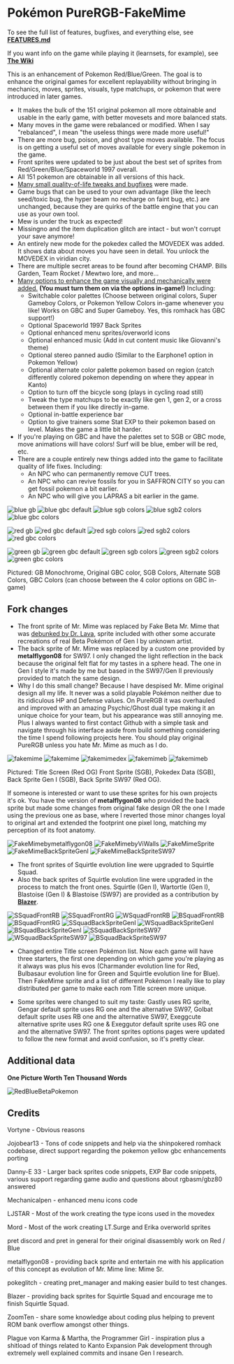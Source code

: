 # Pokémon PureRGB-FakeMime

To see the full list of features, bugfixes, and everything else, see [**FEATURES.md**](FEATURES.md)

If you want info on the game while playing it (learnsets, for example), see [**The Wiki**](https://github.com/Vortyne/pureRGB/wiki)

This is an enhancement of Pokemon Red/Blue/Green. The goal is to enhance the original games for excellent replayability without bringing in mechanics, moves, sprites, visuals, type matchups, or pokemon that were introduced in later games. 
- It makes the bulk of the 151 original pokemon all more obtainable and usable in the early game, with better movesets and more balanced stats. 
- Many moves in the game were rebalanced or modified. When I say "rebalanced", I mean "the useless things were made more useful!" 
- There are more bug, poison, and ghost type moves available. The focus is on getting a useful set of moves available for every single pokemon in the game. 
- Front sprites were updated to be just about the best set of sprites from Red/Green/Blue/Spaceworld 1997 overall.
- All 151 pokemon are obtainable in all versions of this hack. 
- [Many small quality-of-life tweaks and bugfixes](https://github.com/Vortyne/pureRGB/blob/master/FEATURES.md#quality-of-life-enhancements) were made. 
- Game bugs that can be used to your own advantage (like the leech seed/toxic bug, the hyper beam no recharge on faint bug, etc.) are unchanged, because they are quirks of the battle engine that you can use as your own tool. 
- Mew is under the truck as expected!
- Missingno and the item duplication glitch are intact - but won't corrupt your save anymore!
- An entirely new mode for the pokedex called the MOVEDEX was added. It shows data about moves you have seen in detail. You unlock the MOVEDEX in viridian city.
- There are multiple secret areas to be found after becoming CHAMP. Bills Garden, Team Rocket / Mewtwo lore, and more...
- [Many options to enhance the game visually and mechanically were added.](https://github.com/Vortyne/pureRGB/blob/master/FEATURES.md#new-options-in-the-options-menu) **(You must turn them on via the options in-game!)** Including:
  - Switchable color palettes (Choose between original colors, Super Gameboy Colors, or Pokemon Yellow Colors in-game whenever you like! Works on GBC and Super Gameboy. Yes, this romhack has GBC support!)
  - Optional Spaceworld 1997 Back Sprites
  - Optional enhanced menu sprites/overworld icons
  - Optional enhanced music (Add in cut content music like Giovanni's theme) 
  - Optional stereo panned audio (Similar to the Earphone1 option in Pokemon Yellow)
  - Optional alternate color palette pokemon based on region (catch differently colored pokemon depending on where they appear in Kanto)
  - Option to turn off the bicycle song (plays in cycling road still)
  - Tweak the type matchups to be exactly like gen 1, gen 2, or a cross between them if you like directly in-game.
  - Optional in-battle experience bar
  - Option to give trainers some Stat EXP to their pokemon based on level. Makes the game a little bit harder.
- If you're playing on GBC and have the palettes set to SGB or GBC mode, move animations will have colors! Surf will be blue, ember will be red, etc.
- There are a couple entirely new things added into the game to facilitate quality of life fixes. Including:
  - An NPC who can permanently remove CUT trees.
  - An NPC who can revive fossils for you in SAFFRON CITY so you can get fossil pokemon a bit earlier.
  - An NPC who will give you LAPRAS a bit earlier in the game.
  
![blue gb](/screenshots/blue_title_gb_no_color.png?raw=true) ![blue gbc default](/screenshots/blue_title_default_gbc_color.png?raw=true) ![blue sgb colors](/screenshots/blue_title_sgb_colors_on_gbc.png?raw=true) ![blue sgb2 colors](/screenshots/blue_title_sgb2_colors_on_gbc.png?raw=true) ![blue gbc colors](/screenshots/blue_title_gbc_colors_on_gbc.png?raw=true) 

![red gb](/screenshots/red_title_gb_no_color.png?raw=true) ![red gbc default](/screenshots/red_title_default_gbc_color.png?raw=true)  ![red sgb colors](/screenshots/red_title_sgb_colors_on_gbc.png?raw=true) ![red sgb2 colors](/screenshots/red_title_sgb2_colors_on_gbc.png?raw=true) ![red gbc colors](/screenshots/red_title_gbc_colors_on_gbc.png?raw=true)

![green gb](/screenshots/green_title_gb_no_color.png?raw=true) ![green gbc default](/screenshots/green_title_default_gbc_color.png?raw=true)  ![green sgb colors](/screenshots/green_title_sgb_colors_on_gbc.png?raw=true) ![green sgb2 colors](/screenshots/green_title_sgb2_colors_on_gbc.png?raw=true) ![green gbc colors](/screenshots/green_title_gbc_colors_on_gbc.png?raw=true)

Pictured: GB Monochrome, Original GBC color, SGB Colors, Alternate SGB Colors, GBC Colors (can choose between the 4 color options on GBC in-game)

## Fork changes

- The front sprite of Mr. Mime was replaced by Fake Beta Mr. Mime that was [debunked by Dr. Lava](https://twitter.com/DrLavaYT/status/1284462794532773888?s=20), sprite included with other some accurate recreations of real Beta Pokémon of Gen I by unknown artist.
- The back sprite of Mr. Mime was replaced by a custom one provided by **metalflygon08** for SW97. I only changed the light reflection in the back because the original felt flat for my tastes in a sphere head. The one in Gen I style it's made by me but based in the SW97/Gen II previously provided to match the same design.
- Why I do this small change? Because I have despised Mr. Mime original design all my life. It never was a solid playable Pokémon neither due to its ridiculous HP and Defense values. On PureRGB it was overhauled and improved with an amazing Psychic/Ghost dual type making it an unique choice for your team, but his appearance was still annoying me. Plus I always wanted to first contact Github with a simple task and navigate through his interface aside from build something considering the time I spend following projects here. You should play original PureRGB unless you hate Mr. Mime as much as I do.

![fakemime](/screenshots/FakemimetitleRed.png?raw=true) ![fakemime](/screenshots/fakemime.png?raw=true) ![fakemimedex](/screenshots/fakemimedex.png?raw=true) ![fakemimeb](/screenshots/fakemimebgen1.png?raw=true) ![fakemimeb](/screenshots/fakemimeb.png?raw=true)

Pictured: Title Screen (Red OG) Front Sprite (SGB), Pokedex Data (SGB), Back Sprite Gen I (SGB), Back Sprite SW97 (Red OG).

If someone is interested or want to use these sprites for his own projects it's ok. You have the version of **metalflygon08** who provided the back sprite but made some changes from original fake design OR the one I made using the previous one as base, where I reverted those minor changes loyal to original art and extended the footprint one pixel long, matching my perception of its foot anatomy.

![FakeMimebymetalflygon08](/screenshots/FakeMimebymetalflygon08.png?raw=true) ![FakeMimebyViWalls](/screenshots/FakeMimebyViWalls.png?raw=true) ![FakeMimeSprite](/gfx/pokemon/front/mr.mime.png?raw=true) ![FakeMimeBackSpriteGenI](/gfx/pokemon/back/mr.mimeb.png?raw=true) ![FakeMimeBackSpriteSW97](/gfx/pokemon/back_sw/mr.mimeb.png?raw=true)

- The front sprites of Squirtle evolution line were upgraded to Squirtle Squad.
- Also the back sprites of Squirtle evolution line were upgraded in the process to match the front ones. Squirtle (Gen I), Wartortle (Gen I), Blastoise (Gen I) & Blastoise (SW97) are provided as a contribution by **[Blazer](https://www.deviantart.com/steppoblazer)**.

![SSquadFrontRB](/gfx/pokemon/front/squirtle.png?raw=true) ![SSquadFrontRG](/gfx/pokemon/front_alt/squirtle.png?raw=true) ![WSquadFrontRB](/gfx/pokemon/front/wartortle.png?raw=true) ![BSquadFrontRB](/gfx/pokemon/front/blastoise.png?raw=true) ![BSquadFrontRG](/gfx/pokemon/front_alt/blastoise.png?raw=true) ![SSquadBackSpriteGenI](/gfx/pokemon/back/squirtleb.png?raw=true) ![WSquadBackSpriteGenI](/gfx/pokemon/back/wartortleb.png?raw=true) ![BSquadBackSpriteGenI](/gfx/pokemon/back/blastoiseb.png?raw=true) ![SSquadBackSpriteSW97](/gfx/pokemon/back_sw/squirtleb.png?raw=true) ![WSquadBackSpriteSW97](/gfx/pokemon/back_sw/wartortleb.png?raw=true) ![BSquadBackSpriteSW97](/gfx/pokemon/back_sw/blastoiseb.png?raw=true)

- Changed entire Title screen Pokémon list. Now each game will have three starters, the first one depending on which game you're playing as it always was plus his evos (Charmander evolution line for Red, Bulbasaur evolution line for Green and Squirtle evolution line for Blue). Then FakeMime sprite and a list of different Pokémon I really like to play distributed per game to make each rom Title screen more unique.

- Some sprites were changed to suit my taste: Gastly uses RG sprite, Gengar default sprite uses RG one and the alternative SW97, Golbat default sprite uses RB one and the alternative SW97, Exeggcute alternative sprite uses RG one & Exeggutor default sprite uses RG one and the alternative SW97. The front sprites options pages were updated to follow the new format and avoid confusion, so it's pretty clear.

## Additional data

**One Picture Worth Ten Thousand Words**

![RedBlueBetaPokemon](/screenshots/RedBlueBetaPokemon.png?raw=true)

## Credits

Vortyne - Obvious reasons

Jojobear13 - Tons of code snippets and help via the shinpokered romhack codebase, direct support regarding the pokemon yellow gbc enhancements porting

Danny-E 33 - Larger back sprites code snippets, EXP Bar code snippets, various support regarding game audio and questions about rgbasm/gbz80 answered

Mechanicalpen - enhanced menu icons code

LJSTAR - Most of the work creating the type icons used in the movedex

Mord - Most of the work creating LT.Surge and Erika overworld sprites

pret discord and pret in general for their original disassembly work on Red / Blue

metalflygon08 - providing back sprite and entertain me with his application of this concept as evolution of Mr. Mime line: Mime Sr.

pokeglitch - creating pret_manager and making easier build to test changes.

Blazer - providing back sprites for Squirtle Squad and encourage me to finish Squirtle Squad.

ZoomTen - share some knowledge about coding plus helping to prevent ROM bank overflow amongst other things.

Plague von Karma & Martha, the Programmer Girl - inspiration plus a shitload of things related to Kanto Expansion Pak development through extremely well explained commits and insane Gen I research.
